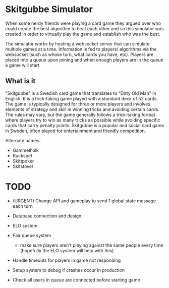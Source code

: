 # Skitgubbe Simulator

When some nerdy friends were playing a card game they argued over who could create the best algorithm to beat each other and so this simulator was created in order to virtually play the game and establish who was the best. 

The simulator works by hosting a websocket server that can simulate multiple games at a time. Information is fed to players/ algorithms via the websocket (such as whose turn, what cards you have, etc). Players are placed into a queue upon joining and when enough players are in the queue a game will start. 

## What is it

"Skitgubbe" is a Swedish card game that translates to "Dirty Old Man" in English. It is a trick-taking game played with a standard deck of 52 cards. The game is typically designed for three or more players and involves elements of strategy and skill in winning tricks and avoiding certain cards. The rules may vary, but the game generally follows a trick-taking format where players try to win as many tricks as possible while avoiding specific cards that carry penalty points. Skitgubbe is a popular and social card game in Sweden, often played for entertainment and friendly competition.

Alternate names:
- Gammelholk
- Ruckspel
- Skittpoker
- Skitstövel

# TODO

- (URGENT) Change API and gameplay to send 1 global state message each turn

- Database connection and design
- ELO system
- Fair queue system
    - make sure players aren't playing against the same people every time (hopefully the ELO system will help with this)
- Handle timeouts for players in game not responding
- Setup system to debug if crashes occur in production
- Check all users in queue are connected before starting game
